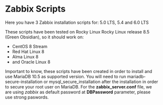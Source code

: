 # Zabbix Scripts

Here you have 3 Zabbix installation scripts for: 5.0 LTS, 5.4 and 6.0 LTS

These scripts have been tested on Rocky Linux Rocky Linux release 8.5 (Green Obsidian), so it should work on:

* CentOS 8 Stream
* Red Hat Linux 8
* Alma Linux 8
* and Oracle Linux 8

Important to know, these scripts have been created in order to install and use MariaDB 10.5 as supported version. 
You will need to run mariadb-secure-installation or mysql_secure_installation after the installation in order to secure your root user on MariaDB.
For the **zabbix_server.conf** file, we are using *zabbix* as default password at **DBPassword** parameter, please use strong paswords.





